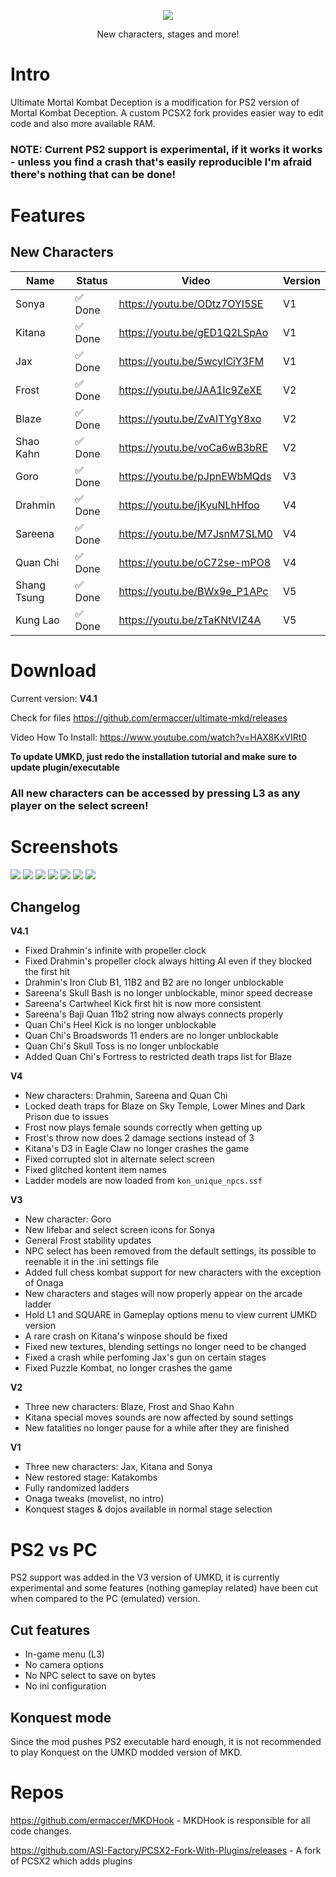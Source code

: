 ﻿<p align="center"><img src=https://i.imgur.com/Hjf4Gsg.png></p>

<p align="center">New characters, stages and more!</p>


# Intro

Ultimate Mortal Kombat Deception is a modification for PS2 version of Mortal Kombat Deception. A custom PCSX2 fork provides easier way to edit code and also more available RAM.

### NOTE: Current PS2 support is experimental, if it works it works - unless you find a crash that's easily reproducible I'm afraid there's nothing that can be done!


# Features

## New Characters

| Name | Status | Video | Version |
|       ---       |       ---       |      ---       |      ---       |
| Sonya | ✅ Done | https://youtu.be/ODtz7OYI5SE | V1|
| Kitana | ✅ Done | https://youtu.be/gED1Q2LSpAo |V1|
| Jax | ✅ Done | https://youtu.be/5wcyICiY3FM |V1|
| Frost | ✅ Done| https://youtu.be/JAA1lc9ZeXE |V2|
| Blaze | ✅ Done| https://youtu.be/ZvAlTYgY8xo |V2|
| Shao Kahn | ✅ Done | https://youtu.be/voCa6wB3bRE |V2|
| Goro | ✅ Done | https://youtu.be/pJpnEWbMQds |V3|
| Drahmin | ✅ Done| https://youtu.be/jKyuNLhHfoo |V4|
| Sareena | ✅ Done | https://youtu.be/M7JsnM7SLM0 |V4|
| Quan Chi | ✅ Done | https://youtu.be/oC72se-mPO8 |V4|
| Shang Tsung | ✅ Done | https://youtu.be/BWx9e_P1APc  |V5|
| Kung Lao | ✅ Done | https://youtu.be/zTaKNtVIZ4A  | V5|

# Download
Current version: **V4.1**

Check for files https://github.com/ermaccer/ultimate-mkd/releases

Video How To Install: https://www.youtube.com/watch?v=HAX8KxVIRt0


**To update UMKD, just redo the installation tutorial and make sure to update plugin/executable**

### All new characters can be accessed by pressing L3 as any player on the select screen!



# Screenshots
![](https://raw.githubusercontent.com/ermaccer/ultimate-mkd/master/img/1.jpg)
![](https://raw.githubusercontent.com/ermaccer/ultimate-mkd/master/img/2.jpg)
![](https://raw.githubusercontent.com/ermaccer/ultimate-mkd/master/img/3.jpg)
![](https://raw.githubusercontent.com/ermaccer/ultimate-mkd/master/img/4.jpg)
![](https://raw.githubusercontent.com/ermaccer/ultimate-mkd/master/img/5.jpg)
![](https://raw.githubusercontent.com/ermaccer/ultimate-mkd/master/img/6.jpg)
![](https://raw.githubusercontent.com/ermaccer/ultimate-mkd/master/img/7.jpg)

## Changelog

**V4.1**
- Fixed Drahmin's infinite with propeller clock
- Fixed Drahmin's propeller clock always hitting AI even if they blocked the first hit
- Drahmin's Iron Club B1, 11B2 and B2 are no longer unblockable
- Sareena's Skull Bash is no longer unblockable, minor speed decrease
- Sareena's Cartwheel Kick first hit is now more consistent
- Sareena's Baji Quan 11b2 string now always connects properly
- Quan Chi's Heel Kick is no longer unblockable
- Quan Chi's Broadswords 11 enders are no longer unblockable 
- Quan Chi's Skull Toss is no longer unblockable
- Added Quan Chi's Fortress to restricted death traps list for Blaze    

**V4**
 - New characters: Drahmin, Sareena and Quan Chi
 - Locked death traps for Blaze on Sky Temple, Lower Mines and Dark Prison due to issues
 - Frost now plays female sounds correctly when getting up
 - Frost's throw now does 2 damage sections instead of 3
 - Kitana's D3 in Eagle Claw no longer crashes the game
 - Fixed corrupted slot in alternate select screen
 - Fixed glitched kontent item names
 - Ladder models are now loaded from `kon_unique_npcs.ssf`

**V3**
 - New character: Goro
 - New lifebar and select screen icons for Sonya
 - General Frost stability updates
 - NPC select has been removed from the default settings, its possible to reenable it in the .ini settings file
 - Added full chess kombat support for new characters with the exception of Onaga
 - New characters and stages will now properly appear on the arcade ladder  
 - Hold L1 and SQUARE in Gameplay options menu to view current UMKD version 
 - A rare crash on Kitana's winpose should be fixed
 - Fixed new textures, blending settings no longer need to be changed
 - Fixed a crash while perfoming Jax's gun on certain stages
 - Fixed Puzzle Kombat, no longer crashes the game

  
**V2**
 - Three new characters: Blaze, Frost and Shao Kahn
 - Kitana special moves sounds are now affected by sound settings
 - New fatalities no longer pause for a while after they are finished

**V1**
 - Three new characters: Jax, Kitana and Sonya
 - New restored stage: Katakombs
 - Fully randomized ladders
 - Onaga tweaks (movelist, no intro)
 - Konquest stages & dojos available in normal stage selection


# PS2 vs PC
PS2 support was added in the V3 version of UMKD, it is currently experimental and some features (nothing gameplay related) have been cut when compared to the PC (emulated) version.

## Cut features
- In-game menu (L3)
- No camera options
- No NPC select to save on bytes
- No ini configuration


## Konquest mode

Since the mod pushes PS2 executable hard enough, it is not recommended to play Konquest on the UMKD modded version of MKD.

# Repos
https://github.com/ermaccer/MKDHook - MKDHook is responsible for all code changes.

https://github.com/ASI-Factory/PCSX2-Fork-With-Plugins/releases - A fork of PCSX2 which adds plugins